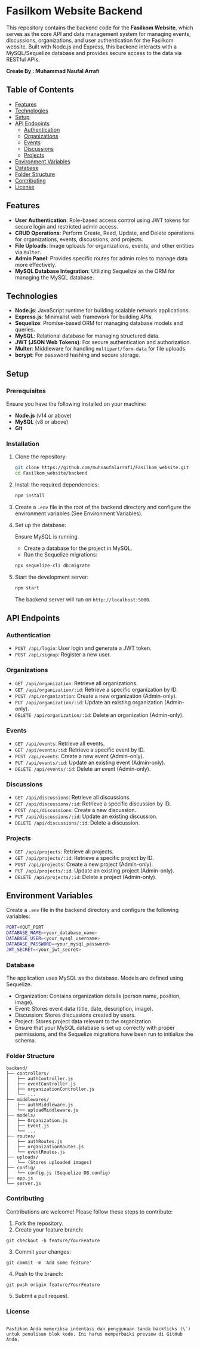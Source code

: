 # Fasilkom Website Backend

This repository contains the backend code for the **Fasilkom Website**, which serves as the core API and data management system for managing events, discussions, organizations, and user authentication for the Fasilkom website. Built with Node.js and Express, this backend interacts with a MySQL/Sequelize database and provides secure access to the data via RESTful APIs.

**Create By : Muhammad Naufal Arrafi**

## Table of Contents

- [Features](#features)
- [Technologies](#technologies)
- [Setup](#setup)
- [API Endpoints](#api-endpoints)
  - [Authentication](#authentication)
  - [Organizations](#organizations)
  - [Events](#events)
  - [Discussions](#discussions)
  - [Projects](#projects)
- [Environment Variables](#environment-variables)
- [Database](#database)
- [Folder Structure](#folder-structure)
- [Contributing](#contributing)
- [License](#license)

## Features

- **User Authentication**: Role-based access control using JWT tokens for secure login and restricted admin access.
- **CRUD Operations**: Perform Create, Read, Update, and Delete operations for organizations, events, discussions, and projects.
- **File Uploads**: Image uploads for organizations, events, and other entities via `Multer`.
- **Admin Panel**: Provides specific routes for admin roles to manage data more effectively.
- **MySQL Database Integration**: Utilizing Sequelize as the ORM for managing the MySQL database.

## Technologies

- **Node.js**: JavaScript runtime for building scalable network applications.
- **Express.js**: Minimalist web framework for building APIs.
- **Sequelize**: Promise-based ORM for managing database models and queries.
- **MySQL**: Relational database for managing structured data.
- **JWT (JSON Web Tokens)**: For secure authentication and authorization.
- **Multer**: Middleware for handling `multipart/form-data` for file uploads.
- **bcrypt**: For password hashing and secure storage.

## Setup

### Prerequisites

Ensure you have the following installed on your machine:

- **Node.js** (v14 or above)
- **MySQL** (v8 or above)
- **Git**

### Installation

1. Clone the repository:

    ```bash
    git clone https://github.com/muhnaufalarrafi/Fasilkom_website.git
    cd Fasilkom_website/backend
    ```

2. Install the required dependencies:

    ```bash
    npm install
    ```

3. Create a `.env` file in the root of the backend directory and configure the environment variables (See Environment Variables).

4. Set up the database:

    Ensure MySQL is running.
    
    - Create a database for the project in MySQL.
    - Run the Sequelize migrations:
    
    ```bash
    npx sequelize-cli db:migrate
    ```

5. Start the development server:

    ```bash
    npm start
    ```

    The backend server will run on `http://localhost:5000`.

## API Endpoints

### Authentication

- `POST /api/login`: User login and generate a JWT token.
- `POST /api/signup`: Register a new user.

### Organizations

- `GET /api/organization`: Retrieve all organizations.
- `GET /api/organization/:id`: Retrieve a specific organization by ID.
- `POST /api/organization`: Create a new organization (Admin-only).
- `PUT /api/organization/:id`: Update an existing organization (Admin-only).
- `DELETE /api/organization/:id`: Delete an organization (Admin-only).

### Events

- `GET /api/events`: Retrieve all events.
- `GET /api/events/:id`: Retrieve a specific event by ID.
- `POST /api/events`: Create a new event (Admin-only).
- `PUT /api/events/:id`: Update an existing event (Admin-only).
- `DELETE /api/events/:id`: Delete an event (Admin-only).

### Discussions

- `GET /api/discussions`: Retrieve all discussions.
- `GET /api/discussions/:id`: Retrieve a specific discussion by ID.
- `POST /api/discussions`: Create a new discussion.
- `PUT /api/discussions/:id`: Update an existing discussion.
- `DELETE /api/discussions/:id`: Delete a discussion.

### Projects

- `GET /api/projects`: Retrieve all projects.
- `GET /api/projects/:id`: Retrieve a specific project by ID.
- `POST /api/projects`: Create a new project (Admin-only).
- `PUT /api/projects/:id`: Update an existing project (Admin-only).
- `DELETE /api/projects/:id`: Delete a project (Admin-only).

## Environment Variables

Create a `.env` file in the backend directory and configure the following variables:

```bash
PORT=YOUT_PORT
DATABASE_NAME=<your_database_name>
DATABASE_USER=<your_mysql_username>
DATABASE_PASSWORD=<your_mysql_password>
JWT_SECRET=<your_jwt_secret>
```

### Database
The application uses MySQL as the database. Models are defined using Sequelize.

- Organization: Contains organization details (person name, position, image).
- Event: Stores event data (title, date, description, image).
- Discussion: Stores discussions created by users.
- Project: Stores project data relevant to the organization.
- Ensure that your MySQL database is set up correctly with proper permissions, and the Sequelize migrations have been run to initialize the schema.

### Folder Structure
```
backend/
├── controllers/
│   ├── authController.js
│   ├── eventController.js
│   ├── organizationController.js
│   └── ...
├── middlewares/
│   ├── authMiddleware.js
│   └── uploadMiddleware.js
├── models/
│   ├── Organization.js
│   ├── Event.js
│   └── ...
├── routes/
│   ├── authRoutes.js
│   ├── organizationRoutes.js
│   └── eventRoutes.js
├── uploads/
│   └── (Stores uploaded images)
├── config/
│   └── config.js (Sequelize DB config)
├── app.js
└── server.js
```
### Contributing
Contributions are welcome! Please follow these steps to contribute:

1. Fork the repository.
2. Create your feature branch:
```
git checkout -b feature/YourFeature
```
3. Commit your changes:
```
git commit -m 'Add some feature'
```
4. Push to the branch:
```
git push origin feature/YourFeature
```
5. Submit a pull request.

### License
```

Pastikan Anda memeriksa indentasi dan penggunaan tanda backticks (\`) untuk penulisan blok kode. Ini harus memperbaiki preview di GitHub Anda.
```
